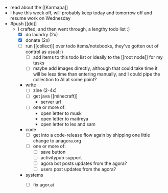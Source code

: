 - read about the [[Karmapa]]
- I have this week off, will probably keep today and tomorrow off and resume work on Wednesday
- #push [[do]]
    - I crafted, and then went through, a lengthy todo list :)
        - [x] do laundry (2x)
        - [x] donate (2x)
        - [ ] run [[collect]] over todo items/notebooks, they've gotten out of control as usual :)
            - [ ] add items to this todo list or ideally to the [[root node]] for my tasks
            - [ ] maybe add images directly, although that could take time it will be less time than entering manually, and I could pipe the collection to AI at some point? 
        - write
            - [ ] zine (2-4x)
            - [ ] get java [[minecraft]]
                - server url
            - [ ] one or more of:
                - open letter to musk
                - open letter to maitreya
                - open letter to lex and sam
        - code
            - [ ] get into a code-release flow again by shipping one little change to anagora.org
            - [ ] one or more of:
                - [ ] save button
                - [ ] activitypub support
                - [ ] agora bot posts updates from the agora?
                - [ ] users post updates from the agora?
        - systems
            - [ ] fix agor.ai 

